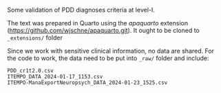 
Some validation of PDD diagnoses criteria at level-I.

The text was prepared in Quarto using the *apaquarto* extension (https://github.com/wjschne/apaquarto.git). It ought to be cloned to `_extensions/` folder

Since we work with sensitive clinical information, no data are shared. For the code to work, the data need to be put into `_raw/` folder and include:

```
PDD_cr1t2.0.csv
ITEMPO_DATA_2024-01-17_1153.csv
ITEMPO-ManaExportNeuropsych_DATA_2024-01-23_1525.csv
```
